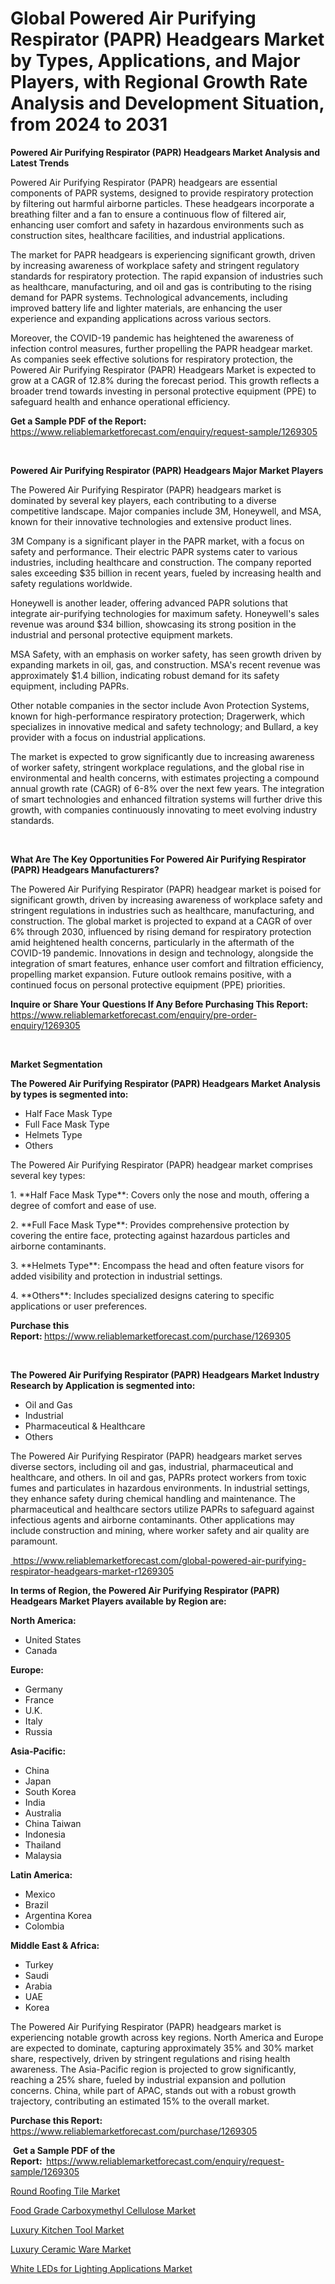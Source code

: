 <p><h1>Global Powered Air Purifying Respirator (PAPR) Headgears Market by Types, Applications, and Major Players, with Regional Growth Rate Analysis and Development Situation, from 2024 to 2031</h1></p><p><strong>Powered Air Purifying Respirator (PAPR) Headgears Market Analysis and Latest Trends</strong></p>
<p><p>Powered Air Purifying Respirator (PAPR) headgears are essential components of PAPR systems, designed to provide respiratory protection by filtering out harmful airborne particles. These headgears incorporate a breathing filter and a fan to ensure a continuous flow of filtered air, enhancing user comfort and safety in hazardous environments such as construction sites, healthcare facilities, and industrial applications.</p><p>The market for PAPR headgears is experiencing significant growth, driven by increasing awareness of workplace safety and stringent regulatory standards for respiratory protection. The rapid expansion of industries such as healthcare, manufacturing, and oil and gas is contributing to the rising demand for PAPR systems. Technological advancements, including improved battery life and lighter materials, are enhancing the user experience and expanding applications across various sectors.</p><p>Moreover, the COVID-19 pandemic has heightened the awareness of infection control measures, further propelling the PAPR headgear market. As companies seek effective solutions for respiratory protection, the Powered Air Purifying Respirator (PAPR) Headgears Market is expected to grow at a CAGR of 12.8% during the forecast period. This growth reflects a broader trend towards investing in personal protective equipment (PPE) to safeguard health and enhance operational efficiency.</p></p>
<p><strong>Get a Sample PDF of the Report:&nbsp;</strong> <a href="https://www.reliablemarketforecast.com/enquiry/request-sample/1269305?utm_campaign=1464&utm_medium=2&utm_source=Github&utm_content=ia&utm_term=12102024&utm_id=powered-air-purifying-respirator-papr-headgears">https://www.reliablemarketforecast.com/enquiry/request-sample/1269305</a></p>
<p>&nbsp;</p>
<p><strong>Powered Air Purifying Respirator (PAPR) Headgears Major Market Players</strong></p>
<p><p>The Powered Air Purifying Respirator (PAPR) headgears market is dominated by several key players, each contributing to a diverse competitive landscape. Major companies include 3M, Honeywell, and MSA, known for their innovative technologies and extensive product lines. </p><p>3M Company is a significant player in the PAPR market, with a focus on safety and performance. Their electric PAPR systems cater to various industries, including healthcare and construction. The company reported sales exceeding $35 billion in recent years, fueled by increasing health and safety regulations worldwide. </p><p>Honeywell is another leader, offering advanced PAPR solutions that integrate air-purifying technologies for maximum safety. Honeywell's sales revenue was around $34 billion, showcasing its strong position in the industrial and personal protective equipment markets.</p><p>MSA Safety, with an emphasis on worker safety, has seen growth driven by expanding markets in oil, gas, and construction. MSA's recent revenue was approximately $1.4 billion, indicating robust demand for its safety equipment, including PAPRs.</p><p>Other notable companies in the sector include Avon Protection Systems, known for high-performance respiratory protection; Dragerwerk, which specializes in innovative medical and safety technology; and Bullard, a key provider with a focus on industrial applications. </p><p>The market is expected to grow significantly due to increasing awareness of worker safety, stringent workplace regulations, and the global rise in environmental and health concerns, with estimates projecting a compound annual growth rate (CAGR) of 6-8% over the next few years. The integration of smart technologies and enhanced filtration systems will further drive this growth, with companies continuously innovating to meet evolving industry standards. </p></p>
<p>&nbsp;</p>
<p><strong>What Are The Key Opportunities For Powered Air Purifying Respirator (PAPR) Headgears Manufacturers?</strong></p>
<p><p>The Powered Air Purifying Respirator (PAPR) headgear market is poised for significant growth, driven by increasing awareness of workplace safety and stringent regulations in industries such as healthcare, manufacturing, and construction. The global market is projected to expand at a CAGR of over 6% through 2030, influenced by rising demand for respiratory protection amid heightened health concerns, particularly in the aftermath of the COVID-19 pandemic. Innovations in design and technology, alongside the integration of smart features, enhance user comfort and filtration efficiency, propelling market expansion. Future outlook remains positive, with a continued focus on personal protective equipment (PPE) priorities.</p></p>
<p><strong>Inquire or Share Your Questions If Any Before Purchasing This Report:</strong> <a href="https://www.reliablemarketforecast.com/enquiry/pre-order-enquiry/1269305?utm_campaign=1464&utm_medium=2&utm_source=Github&utm_content=ia&utm_term=12102024&utm_id=powered-air-purifying-respirator-papr-headgears">https://www.reliablemarketforecast.com/enquiry/pre-order-enquiry/1269305</a></p>
<p>&nbsp;</p>
<p><strong>Market Segmentation</strong></p>
<p><strong>The Powered Air Purifying Respirator (PAPR) Headgears Market Analysis by types is segmented into:</strong></p>
<p><ul><li>Half Face Mask Type</li><li>Full Face Mask Type</li><li>Helmets Type</li><li>Others</li></ul></p>
<p><p>The Powered Air Purifying Respirator (PAPR) headgear market comprises several key types: </p><p>1. **Half Face Mask Type**: Covers only the nose and mouth, offering a degree of comfort and ease of use.</p><p>2. **Full Face Mask Type**: Provides comprehensive protection by covering the entire face, protecting against hazardous particles and airborne contaminants.</p><p>3. **Helmets Type**: Encompass the head and often feature visors for added visibility and protection in industrial settings.</p><p>4. **Others**: Includes specialized designs catering to specific applications or user preferences.</p></p>
<p><strong>Purchase this Report:&nbsp;</strong><a href="https://www.reliablemarketforecast.com/purchase/1269305?utm_campaign=1464&utm_medium=2&utm_source=Github&utm_content=ia&utm_term=12102024&utm_id=powered-air-purifying-respirator-papr-headgears">https://www.reliablemarketforecast.com/purchase/1269305</a></p>
<p>&nbsp;</p>
<p><strong>The Powered Air Purifying Respirator (PAPR) Headgears Market Industry Research by Application is segmented into:</strong></p>
<p><ul><li>Oil and Gas</li><li>Industrial</li><li>Pharmaceutical & Healthcare</li><li>Others</li></ul></p>
<p><p>The Powered Air Purifying Respirator (PAPR) headgears market serves diverse sectors, including oil and gas, industrial, pharmaceutical and healthcare, and others. In oil and gas, PAPRs protect workers from toxic fumes and particulates in hazardous environments. In industrial settings, they enhance safety during chemical handling and maintenance. The pharmaceutical and healthcare sectors utilize PAPRs to safeguard against infectious agents and airborne contaminants. Other applications may include construction and mining, where worker safety and air quality are paramount.</p></p>
<p><a href="https://www.reliablemarketforecast.com/global-powered-air-purifying-respirator-headgears-market-r1269305?utm_campaign=1464&utm_medium=2&utm_source=Github&utm_content=ia&utm_term=12102024&utm_id=powered-air-purifying-respirator-papr-headgears">&nbsp;https://www.reliablemarketforecast.com/global-powered-air-purifying-respirator-headgears-market-r1269305</a></p>
<p><strong>In terms of Region, the Powered Air Purifying Respirator (PAPR) Headgears Market Players available by Region are:</strong></p>
<p>
    <p> <strong> North America: </strong>
        <ul>
            <li>United States</li>
            <li>Canada</li>
        </ul>
        </p> 
    <p> <strong> Europe: </strong>
        <ul>
            <li>Germany</li>
            <li>France</li>
            <li>U.K.</li>
            <li>Italy</li>
            <li>Russia</li>
        </ul>
        </p> 
    <p> <strong> Asia-Pacific: </strong>
        <ul>
            <li>China</li>
            <li>Japan</li>
            <li>South Korea</li>
            <li>India</li>
            <li>Australia</li>
            <li>China Taiwan</li>
            <li>Indonesia</li>
            <li>Thailand</li>
            <li>Malaysia</li>
        </ul>
        </p> 
    <p> <strong> Latin America: </strong>
        <ul>
            <li>Mexico</li>
            <li>Brazil</li>
            <li>Argentina Korea</li>
            <li>Colombia</li>
        </ul>
        </p> 
    <p> <strong> Middle East & Africa: </strong>
        <ul>
            <li>Turkey</li>
            <li>Saudi</li>
            <li>Arabia</li>
            <li>UAE</li>
            <li>Korea</li>
        </ul>
    </p>
    </p>
<p><p>The Powered Air Purifying Respirator (PAPR) headgears market is experiencing notable growth across key regions. North America and Europe are expected to dominate, capturing approximately 35% and 30% market share, respectively, driven by stringent regulations and rising health awareness. The Asia-Pacific region is projected to grow significantly, reaching a 25% share, fueled by industrial expansion and pollution concerns. China, while part of APAC, stands out with a robust growth trajectory, contributing an estimated 15% to the overall market.</p></p>
<p><strong>Purchase this Report: </strong><a href="https://www.reliablemarketforecast.com/purchase/1269305?utm_campaign=1464&utm_medium=2&utm_source=Github&utm_content=ia&utm_term=12102024&utm_id=powered-air-purifying-respirator-papr-headgears">https://www.reliablemarketforecast.com/purchase/1269305</a></p>
<p>&nbsp;<strong>Get a Sample PDF of the Report:&nbsp;&nbsp;</strong><a href="https://www.reliablemarketforecast.com/enquiry/request-sample/1269305?utm_campaign=1464&utm_medium=2&utm_source=Github&utm_content=ia&utm_term=12102024&utm_id=powered-air-purifying-respirator-papr-headgears">https://www.reliablemarketforecast.com/enquiry/request-sample/1269305</a></p>
<p><strong></strong></p>
<p><p><a href="https://github.com/rosenahom6zhu/Market-Research-Report-List-1/blob/main/round-roofing-tile-market.md?utm_campaign=1464&utm_medium=2&utm_source=Github&utm_content=ia&utm_term=12102024&utm_id=powered-air-purifying-respirator-papr-headgears">Round Roofing Tile Market</a></p><p><a href="https://github.com/erskinemm93/Market-Research-Report-List-1/blob/main/food-grade-carboxymethyl-cellulose-market.md?utm_campaign=1464&utm_medium=2&utm_source=Github&utm_content=ia&utm_term=12102024&utm_id=powered-air-purifying-respirator-papr-headgears">Food Grade Carboxymethyl Cellulose Market</a></p><p><a href="https://www.linkedin.com/pulse/luxury-kitchen-tool-market-global-regional-analysis-focus-c8bxe?utm_campaign=1464&utm_medium=2&utm_source=Github&utm_content=ia&utm_term=12102024&utm_id=powered-air-purifying-respirator-papr-headgears">Luxury Kitchen Tool Market</a></p><p><a href="https://www.linkedin.com/pulse/trends-global-luxury-ceramic-ware-market-forecast-analysis-kbq2e?utm_campaign=1464&utm_medium=2&utm_source=Github&utm_content=ia&utm_term=12102024&utm_id=powered-air-purifying-respirator-papr-headgears">Luxury Ceramic Ware Market</a></p><p><a href="https://www.linkedin.com/pulse/insights-white-leds-lighting-applications-industry-market-tqgye?utm_campaign=1464&utm_medium=2&utm_source=Github&utm_content=ia&utm_term=12102024&utm_id=powered-air-purifying-respirator-papr-headgears">White LEDs for Lighting Applications Market</a></p></p>